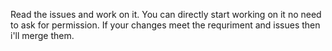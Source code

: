 Read the issues and work on it.
You can directly start working on it no need to ask for permission.
If your changes meet the requriment and issues then i'll merge them.
